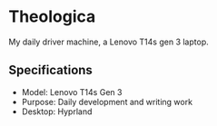 # Theologica

My daily driver machine, a Lenovo T14s gen 3 laptop.

## Specifications
- Model: Lenovo T14s Gen 3
- Purpose: Daily development and writing work
- Desktop: Hyprland
